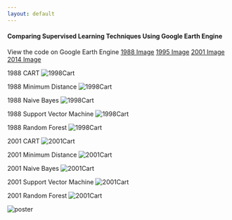 ```yaml
---
layout: default
---
```


#### Comparing Supervised Learning Techniques Using Google Earth Engine

View the code on Google Earth Engine [1988 Image](https://code.earthengine.google.com/e2912fe36b763203b0d816efc065ff7e) [1995 Image](https://code.earthengine.google.com/72eb20b40a1bce050cb85ec35f3905ad) [2001 Image](https://code.earthengine.google.com/8826d0aa5696d9ce9e4af5f034b8a6db) [2014 Image](https://code.earthengine.google.com/b43e3073a07c2d83c6a78e9f56320c4f)

1988 CART
![1998Cart](images_website/1988cart.jpg)

1988 Minimum Distance
![1998Cart](images_website/1988md.jpg)

1988 Naive Bayes
![1998Cart](images_website/1988nb.jpg)

1988 Support Vector Machine
![1998Cart](images_website/1988svm.jpg)

1988 Random Forest
![1998Cart](images_website/1988rf.jpg)

2001 CART
![2001Cart](images_website/2001cart.jpg)

2001 Minimum Distance
![2001Cart](images_website/2001md.jpg)

2001 Naive Bayes
![2001Cart](images_website/2001nb.jpg)

2001 Support Vector Machine
![2001Cart](images_website/2001svm.jpg)

2001 Random Forest
![2001Cart](images_website/2001rf.jpg)





![poster](mcgraw_poster.jpg)
 
